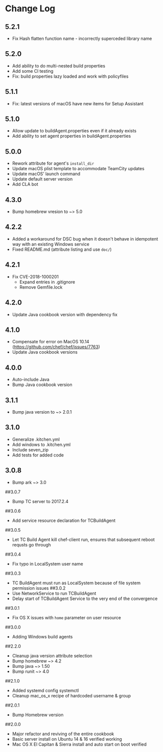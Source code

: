 # Change Log

## 5.2.1
* Fix Hash flatten function name - incorrectly superceded library name

## 5.2.0
* Add ability to do multi-nested build properties
* Add some CI testing
* Fix: build properties lazy loaded and work with policyfiles

## 5.1.1
* Fix: latest versions of macOS have new items for Setup Assistant

## 5.1.0
* Allow update to buildAgent.properties even if it already exists
* Add ability to set agent properties in buildAgent.properties

## 5.0.0
* Rework attribute for agent's `install_dir`
* Update macOS plist template to accommodate TeamCity updates
* Update macOS' launch command
* Update default server version
* Add CLA bot

## 4.3.0
* Bump homebrew vresion to ~> 5.0

## 4.2.2
* Added a workaround for DSC bug when it doesn't behave in idempotent way with an existing Windows service
* Fixed README.md (attribute listing and use `doc/`)

## 4.2.1
* Fix CVE-2018-1000201
  * Expand entries in .gitignore
  * Remove Gemfile.lock

## 4.2.0
* Update Java cookbook version with dependency fix

## 4.1.0
* Compensate for error on MacOS 10.14 (https://github.com/chef/chef/issues/7763)
* Update Java cookbook versions

## 4.0.0
* Auto-include Java
* Bump Java cookbook version

## 3.1.1
* Bump java version to ~> 2.0.1

## 3.1.0
* Generalize .kitchen.yml
* Add windows to .kitchen.yml
* Include seven_zip
* Add tests for added code

## 3.0.8
* Bump ark ~> 3.0

##3.0.7
* Bump TC server to 2017.2.4

##3.0.6
* Add service resource declaration for TCBuildAgent

##3.0.5
* Let TC Build Agent kill chef-client run, ensures that subsequent reboot requsts go through

##3.0.4
* Fix typo in LocalSystem user name

##3.0.3
* TC BuildAgent must run as LocalSystem because of file system permission issues
##3.0.2
* Use NetworkService to run TCBuildAgent
* Delay start of TCBuildAgent Service to the very end of the convergence

##3.0.1
* Fix OS X issues with `home` parameter on user resource

##3.0.0
* Adding Windows build agents

##2.2.0
* Cleanup java version attribute selection
* Bump homebrew ~> 4.2
* Bump java ~> 1.50
* Bump runit ~> 4.0

##2.1.0
* Added systemd config systemctl
* Cleanup mac_os_x recipe of hardcoded username & group

##2.0.1
* Bump Homebrew version

##2.0.0
* Major refactor and reviving of the entire cookbook
* Basic server install on Ubuntu 14 & 16 verified working
* Mac OS X El Capitan & Sierra install and auto start on boot verified
